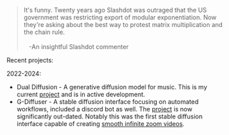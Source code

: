 > It's funny. Twenty years ago Slashdot was outraged that the US government was restricting export of modular exponentiation. Now they're asking about the best way to protest matrix multiplication and the chain rule.<br/><br/>
> &nbsp;&nbsp;&nbsp;-An insightful Slashdot commenter

Recent projects:

2022-2024:
* Dual Diffusion - A generative diffusion model for music. This is my current [project](https://github.com/parlance-zz/dualdiffusion) and is in active development.
* G-Diffuser - A stable diffusion interface focusing on automated workflows, included a discord bot as well. The [project](https://github.com/parlance-zz/g-diffuser-bot) is now significantly out-dated. Notably this was the first stable diffusion interface capable of creating [smooth infinite zoom videos](https://www.youtube.com/@parlancex/videos).
